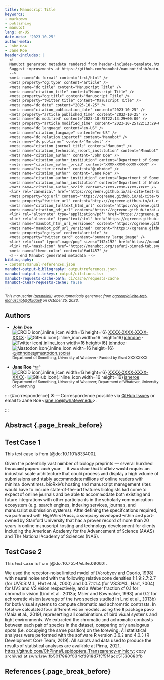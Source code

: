 ```yaml
---
title: Manuscript Title
keywords:
- markdown
- publishing
- manubot
lang: en-US
date-meta: '2023-10-25'
author-meta:
- John Doe
- Jane Roe
header-includes: |
  <!--
  Manubot generated metadata rendered from header-includes-template.html.
  Suggest improvements at https://github.com/manubot/manubot/blob/main/manubot/process/header-includes-template.html
  -->
  <meta name="dc.format" content="text/html" />
  <meta property="og:type" content="article" />
  <meta name="dc.title" content="Manuscript Title" />
  <meta name="citation_title" content="Manuscript Title" />
  <meta property="og:title" content="Manuscript Title" />
  <meta property="twitter:title" content="Manuscript Title" />
  <meta name="dc.date" content="2023-10-25" />
  <meta name="citation_publication_date" content="2023-10-25" />
  <meta property="article:published_time" content="2023-10-25" />
  <meta name="dc.modified" content="2023-10-25T22:13:29+00:00" />
  <meta property="article:modified_time" content="2023-10-25T22:13:29+00:00" />
  <meta name="dc.language" content="en-US" />
  <meta name="citation_language" content="en-US" />
  <meta name="dc.relation.ispartof" content="Manubot" />
  <meta name="dc.publisher" content="Manubot" />
  <meta name="citation_journal_title" content="Manubot" />
  <meta name="citation_technical_report_institution" content="Manubot" />
  <meta name="citation_author" content="John Doe" />
  <meta name="citation_author_institution" content="Department of Something, University of Whatever" />
  <meta name="citation_author_orcid" content="XXXX-XXXX-XXXX-XXXX" />
  <meta name="twitter:creator" content="@johndoe" />
  <meta name="citation_author" content="Jane Roe" />
  <meta name="citation_author_institution" content="Department of Something, University of Whatever" />
  <meta name="citation_author_institution" content="Department of Whatever, University of Something" />
  <meta name="citation_author_orcid" content="XXXX-XXXX-XXXX-XXXX" />
  <link rel="canonical" href="https://cgreene.github.io/ai-cite-test-manuscript/" />
  <meta property="og:url" content="https://cgreene.github.io/ai-cite-test-manuscript/" />
  <meta property="twitter:url" content="https://cgreene.github.io/ai-cite-test-manuscript/" />
  <meta name="citation_fulltext_html_url" content="https://cgreene.github.io/ai-cite-test-manuscript/" />
  <meta name="citation_pdf_url" content="https://cgreene.github.io/ai-cite-test-manuscript/manuscript.pdf" />
  <link rel="alternate" type="application/pdf" href="https://cgreene.github.io/ai-cite-test-manuscript/manuscript.pdf" />
  <link rel="alternate" type="text/html" href="https://cgreene.github.io/ai-cite-test-manuscript/v/0f50ae9224f445c838191e7d5b5fb55d686ee0bc/" />
  <meta name="manubot_html_url_versioned" content="https://cgreene.github.io/ai-cite-test-manuscript/v/0f50ae9224f445c838191e7d5b5fb55d686ee0bc/" />
  <meta name="manubot_pdf_url_versioned" content="https://cgreene.github.io/ai-cite-test-manuscript/v/0f50ae9224f445c838191e7d5b5fb55d686ee0bc/manuscript.pdf" />
  <meta property="og:type" content="article" />
  <meta property="twitter:card" content="summary_large_image" />
  <link rel="icon" type="image/png" sizes="192x192" href="https://manubot.org/favicon-192x192.png" />
  <link rel="mask-icon" href="https://manubot.org/safari-pinned-tab.svg" color="#ad1457" />
  <meta name="theme-color" content="#ad1457" />
  <!-- end Manubot generated metadata -->
bibliography:
- content/manual-references.json
manubot-output-bibliography: output/references.json
manubot-output-citekeys: output/citations.tsv
manubot-requests-cache-path: ci/cache/requests-cache
manubot-clear-requests-cache: false
...
```







<small><em>
This manuscript
([permalink](https://cgreene.github.io/ai-cite-test-manuscript/v/0f50ae9224f445c838191e7d5b5fb55d686ee0bc/))
was automatically generated
from [cgreene/ai-cite-test-manuscript@0f50ae9](https://github.com/cgreene/ai-cite-test-manuscript/tree/0f50ae9224f445c838191e7d5b5fb55d686ee0bc)
on October 25, 2023.
</em></small>



## Authors



+ **John Doe**
  <br>
    ![ORCID icon](images/orcid.svg){.inline_icon width=16 height=16}
    [XXXX-XXXX-XXXX-XXXX](https://orcid.org/XXXX-XXXX-XXXX-XXXX)
    · ![GitHub icon](images/github.svg){.inline_icon width=16 height=16}
    [johndoe](https://github.com/johndoe)
    · ![Twitter icon](images/twitter.svg){.inline_icon width=16 height=16}
    [johndoe](https://twitter.com/johndoe)
    · ![Mastodon icon](images/mastodon.svg){.inline_icon width=16 height=16}
    [\@johndoe@mastodon.social](https://mastodon.social/@johndoe)
    <br>
  <small>
     Department of Something, University of Whatever
     · Funded by Grant XXXXXXXX
  </small>

+ **Jane Roe**
  ^[✉](#correspondence)^<br>
    ![ORCID icon](images/orcid.svg){.inline_icon width=16 height=16}
    [XXXX-XXXX-XXXX-XXXX](https://orcid.org/XXXX-XXXX-XXXX-XXXX)
    · ![GitHub icon](images/github.svg){.inline_icon width=16 height=16}
    [janeroe](https://github.com/janeroe)
    <br>
  <small>
     Department of Something, University of Whatever; Department of Whatever, University of Something
  </small>


::: {#correspondence}
✉ — Correspondence possible via [GitHub Issues](https://github.com/cgreene/ai-cite-test-manuscript/issues)
or email to
Jane Roe \<jane.roe@whatever.edu\>.


:::


## Abstract {.page_break_before}




## Test Case 1

This test case is from [@doi:10.1101/833400].

Given the potentially vast number of biology preprints — several hundred thousand papers each year — it was clear that bioRxiv would require an industrial scale architecture that could process and display a high volume of submissions and stably accommodate millions of online readers with minimal downtimes. bioRxiv’s hosting and manuscript management sites would have to include state-of-the-art features biologists had come to expect of online journals and be able to accommodate both existing and future integrations with other participants in the scholarly communication ecosystem (e.g. search engines, indexing services, journals, and manuscript submission systems). After defining the specifications required, we partnered with HighWire Press, a company developed within and part-owned by Stanford University that had a proven record of more than 20 years in online manuscript hosting and technology development for clients including the American Academy for the Advancement of Science (AAAS) and The National Academy of Sciences (NAS).

## Test Case 2

This test case is from [@doi:10.7554/eLife.69080].

We used the receptor-noise limited model of [Vorobyev and Osorio, 1998] with neural noise and with the following relative cone densities 1:1.9:2.7:2.7 (for UVS:S:M:L, Hart et al., 2000) and 1:0.7:1:1.4 (for VS:S:M:L, Hart, 2004) for UVS and VS vision respectively, and a Weber fraction of 0.1 for chromatic vision (Lind et al., 2013a; Maier and Bowmaker, 1993) and 0.2 for achromatic vision (average of the two species studied in Lind et al., 2013b) for both visual systems to compute chromatic and achromatic contrasts.
In total we calculated four different vision models, using the R package pavo (Maia et al., 2019), representing all combinations of bird visual systems and light environments.
We extracted the chromatic and achromatic contrasts between each pair of species in the dataset, comparing only analogous spots (i.e. occupying the same position) on the forewing.
All statistical analyses were performed with the software R version 3.6.2 and 4.0.3 (R Development Core Team, 2019).
All scripts and data used to produce the results of statistical analyses are available at Pinna, 2021, https://github.com/ChPinna/Lepidoptera_Transparency-mimicry; copy archived at swh:1:rev:fb5017880f034cfd818d7f5f5f4acc51530680fb.</p>



## References {.page_break_before}

<!-- Explicitly insert bibliography here -->
<div id="refs"></div>

